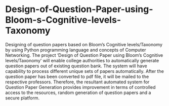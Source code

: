 # Design-of-Question-Paper-using-Bloom-s-Cognitive-levels-Taxonomy
 Designing of question papers based on Bloom’s Cognitive  levels/Taxonomy by using Python programming language and concepts of Computer  Networking.  The project ‘Design of Question Paper using Bloom’s Cognitive levels/Taxonomy’ will  enable college authorities to automatically generate question papers out of existing question  bank. The system will have capability to process different unique sets of papers  automatically.   After the question paper has been converted to pdf file, it will be mailed to  the respective professors.   Therefore, the resultant automated system for Question Paper Generation  provides improvement in terms of controlled access to the resources, random generation of question papers and a secure platform. 

